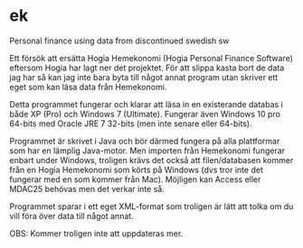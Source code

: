 # ek
Personal finance using data from discontinued swedish sw

Ett försök att ersätta Hogia Hemekonomi (Hogia Personal Finance Software) eftersom Hogia har lagt ner det projektet.
För att slippa kasta bort de data jag har så kan jag inte bara byta till något annat program utan skriver ett eget
som kan läsa data från Hemekonomi.

Detta programmet fungerar och klarar att läsa in en existerande databas i både XP (Pro) och Windows 7 (Ultimate).
Fungerar även Windows 10 pro 64-bits med Oracle JRE 7 32-bits (men inte senare eller 64-bits).

Programmet är skrivet i Java och bör därmed fungera på alla plattformar som har en lämplig Java-motor.
Men importen från Hemekonomi fungerar enbart under Windows, troligen krävs det också att filen/databasen kommer från en
Hogia Hemekonomi som körts på Windows (dvs tror inte det fungerar med en som kommer från Mac).
Möjligen kan Access eller MDAC25 behövas men det verkar inte så.

Programmet sparar i ett eget XML-format som troligen är lätt att tolka om du vill föra över data till något annat. 

OBS: Kommer troligen inte att uppdateras mer.
